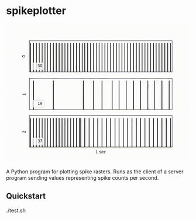 # spikeplotter

<img src='movie.gif'>

A Python program for plotting spike rasters.  Runs as the client of a server program
sending values representing spike counts per second.

## Quickstart

./test.sh


